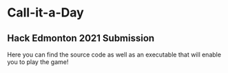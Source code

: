 # Call-it-a-Day

## Hack Edmonton 2021 Submission
Here you can find the source code as well as an executable that will enable you to play the game!
